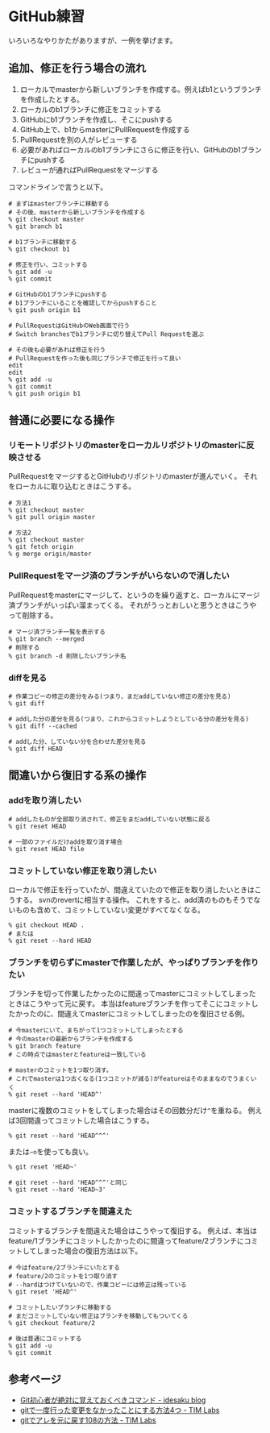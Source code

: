 # GitHub練習

いろいろなやりかたがありますが、一例を挙げます。

## 追加、修正を行う場合の流れ

1. ローカルでmasterから新しいブランチを作成する。例えばb1というブランチを作成したとする。
2. ローカルのb1ブランチに修正をコミットする
3. GitHubにb1ブランチを作成し、そこにpushする
4. GitHub上で、b1からmasterにPullRequestを作成する
5. PullRequestを別の人がレビューする
6. 必要があればローカルのb1ブランチにさらに修正を行い、GitHubのb1ブランチにpushする
7. レビューが通ればPullRequestをマージする

コマンドラインで言うと以下。

```
# まずはmasterブランチに移動する
# その後、masterから新しいブランチを作成する
% git checkout master
% git branch b1

# b1ブランチに移動する
% git checkout b1

# 修正を行い、コミットする
% git add -u
% git commit

# GitHubのb1ブランチにpushする
# b1ブランチにいることを確認してからpushすること
% git push origin b1

# PullRequestはGitHubのWeb画面で行う
# Switch branchesでb1ブランチに切り替えてPull Requestを選ぶ

# その後も必要があれば修正を行う
# PullRequestを作った後も同じブランチで修正を行って良い
edit
edit
% git add -u
% git commit
% git push origin b1
```

## 普通に必要になる操作

### リモートリポジトリのmasterをローカルリポジトリのmasterに反映させる

PullRequestをマージするとGitHubのリポジトリのmasterが進んでいく。
それをローカルに取り込むときはこうする。

```
# 方法1
% git checkout master
% git pull origin master

# 方法2
% git checkout master
% git fetch origin
% g merge origin/master
```

### PullRequestをマージ済のブランチがいらないので消したい

PullRequestをmasterにマージして、というのを繰り返すと、ローカルにマージ済ブランチがいっぱい溜まってくる。
それがうっとおしいと思うときはこうやって削除する。

```
# マージ済ブランチ一覧を表示する
% git branch --merged
# 削除する
% git branch -d 削除したいブランチ名
```

### diffを見る

```
# 作業コピーの修正の差分をみる(つまり、まだaddしていない修正の差分を見る)
% git diff

# addした分の差分を見る(つまり、これからコミットしようとしている分の差分を見る)
% git diff --cached

# addした分、していない分を合わせた差分を見る
% git diff HEAD
```

## 間違いから復旧する系の操作

### addを取り消したい

```
# addしたものが全部取り消されて、修正をまだaddしていない状態に戻る
% git reset HEAD

# 一部のファイルだけaddを取り消す場合
% git reset HEAD file
```


### コミットしていない修正を取り消したい

ローカルで修正を行っていたが、間違えていたので修正を取り消したいときはこうする。
svnのrevertに相当する操作。
これをすると、add済のものもそうでないものも含めて、コミットしていない変更がすべてなくなる。

```
% git checkout HEAD .
# または
% git reset --hard HEAD
```

### ブランチを切らずにmasterで作業したが、やっぱりブランチを作りたい

ブランチを切って作業したかったのに間違ってmasterにコミットしてしまったときはこうやって元に戻す。
本当はfeatureブランチを作ってそこにコミットしたかったのに、間違えてmasterにコミットしてしまったのを復旧させる例。

```
# 今masterにいて、まちがって1つコミットしてしまったとする
# 今のmasterの最新からブランチを作成する
% git branch feature
# この時点ではmasterとfeatureは一致している

# masterのコミットを1つ取り消す。
# これでmasterは1つ古くなる(1つコミットが減る)がfeatureはそのままなのでうまくいく
% git reset --hard 'HEAD^'
```

masterに複数のコミットをしてしまった場合はその回数分だけ`^`を重ねる。
例えば3回間違ってコミットした場合はこうする。

```
% git reset --hard 'HEAD^^^'
```

または`~n`を使っても良い。

```
% git reset 'HEAD~'

# git reset --hard 'HEAD^^^'と同じ
% git reset --hard 'HEAD~3'
```

### コミットするブランチを間違えた

コミットするブランチを間違えた場合はこうやって復旧する。
例えば、本当はfeature/1ブランチにコミットしたかったのに間違ってfeature/2ブランチにコミットしてしまった場合の復旧方法は以下。

```
# 今はfeature/2ブランチにいたとする
# feature/2のコミットを1つ取り消す
# --hardはつけていないので、作業コピーには修正は残っている
% git reset 'HEAD^'

# コミットしたいブランチに移動する
# まだコミットしていない修正はブランチを移動してもついてくる
% git checkout feature/2

# 後は普通にコミットする
% git add -u
% git commit
```


## 参考ページ

- [Git初心者が絶対に覚えておくべきコマンド - idesaku blog](http://d.hatena.ne.jp/idesaku/20091106/1257507849)
- [gitで一度行った変更をなかったことにする方法4つ - TIM Labs](http://labs.timedia.co.jp/2011/02/git-various-undo.html)
- [gitでアレを元に戻す108の方法 - TIM Labs](http://labs.timedia.co.jp/2011/08/git-undo-999.html)

